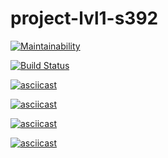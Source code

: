 # project-lvl1-s392

[![Maintainability](https://api.codeclimate.com/v1/badges/2b41fc922cc745d284b3/maintainability)](https://codeclimate.com/github/EnyaEnya/project-lvl1-s392/maintainability)

[![Build Status](https://travis-ci.com/EnyaEnya/project-lvl1-s392.svg?branch=master)](https://travis-ci.com/EnyaEnya/project-lvl1-s392)

[![asciicast](https://asciinema.org/a/asuzGHyWT30nzEc3YGD6OWWlV.svg)](https://asciinema.org/a/asuzGHyWT30nzEc3YGD6OWWlV)

[![asciicast](https://asciinema.org/a/Xpa8d9mEuc8zP4F8qgbfd25gl.svg)](https://asciinema.org/a/Xpa8d9mEuc8zP4F8qgbfd25gl)

[![asciicast](https://asciinema.org/a/V1naaME1SSXAJysB1Gqnt0oQn.svg)](https://asciinema.org/a/V1naaME1SSXAJysB1Gqnt0oQn)

[![asciicast](https://asciinema.org/a/I7wYX6lhJyqf9bF99helzXPh5.svg)](https://asciinema.org/a/I7wYX6lhJyqf9bF99helzXPh5)
